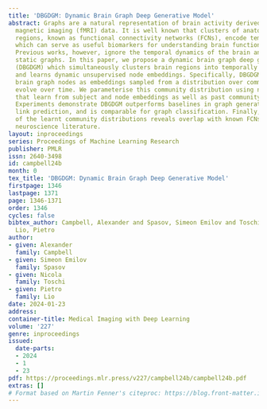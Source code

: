```yaml
---
title: 'DBGDGM: Dynamic Brain Graph Deep Generative Model'
abstract: Graphs are a natural representation of brain activity derived from functional
  magnetic imaging (fMRI) data. It is well known that clusters of anatomical brain
  regions, known as functional connectivity networks (FCNs), encode temporal relationships
  which can serve as useful biomarkers for understanding brain function and dysfunction.
  Previous works, however, ignore the temporal dynamics of the brain and focus on
  static graphs. In this paper, we propose a dynamic brain graph deep generative model
  (DBGDGM) which simultaneously clusters brain regions into temporally evolving communities
  and learns dynamic unsupervised node embeddings. Specifically, DBGDGM represents
  brain graph nodes as embeddings sampled from a distribution over communities that
  evolve over time. We parameterise this community distribution using neural networks
  that learn from subject and node embeddings as well as past community assignments.
  Experiments demonstrate DBGDGM outperforms baselines in graph generation, dynamic
  link prediction, and is comparable for graph classification. Finally, an analysis
  of the learnt community distributions reveals overlap with known FCNs reported in
  neuroscience literature.
layout: inproceedings
series: Proceedings of Machine Learning Research
publisher: PMLR
issn: 2640-3498
id: campbell24b
month: 0
tex_title: 'DBGDGM: Dynamic Brain Graph Deep Generative Model'
firstpage: 1346
lastpage: 1371
page: 1346-1371
order: 1346
cycles: false
bibtex_author: Campbell, Alexander and Spasov, Simeon Emilov and Toschi, Nicola and
  Lio, Pietro
author:
- given: Alexander
  family: Campbell
- given: Simeon Emilov
  family: Spasov
- given: Nicola
  family: Toschi
- given: Pietro
  family: Lio
date: 2024-01-23
address:
container-title: Medical Imaging with Deep Learning
volume: '227'
genre: inproceedings
issued:
  date-parts:
  - 2024
  - 1
  - 23
pdf: https://proceedings.mlr.press/v227/campbell24b/campbell24b.pdf
extras: []
# Format based on Martin Fenner's citeproc: https://blog.front-matter.io/posts/citeproc-yaml-for-bibliographies/
---
```

